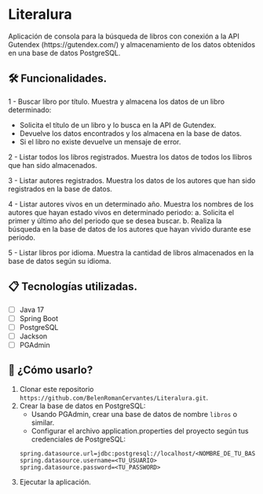 <h1> Literalura </h1>
Aplicación de consola para la búsqueda de libros con conexión a la API Gutendex (https://gutendex.com/) y almacenamiento de los datos obtenidos en una base de datos PostgreSQL.

## 🛠️ Funcionalidades. 
1 - Buscar libro por título. 
Muestra y almacena los datos de un libro determinado: 
  * Solicita el título de un libro y lo busca en la API de Gutendex.
  * Devuelve los datos encontrados y los almacena en la base de datos.
  * Si el libro no existe devuelve un mensaje de error. 

2 - Listar todos los libros registrados. 
Muestra los datos de todos los llibros que han sido almacenados. 

3 - Listar autores registrados. 
Muestra los datos de los autores que han sido registrados en la base de datos. 

4 - Listar autores vivos en un determinado año. 
Muestra los nombres de los autores que hayan estado vivos en determinado periodo:
    a. Solicita el primer y último año del periodo que se desea buscar.
    b. Realiza la búsqueda en la base de datos de los autores que hayan vivido durante ese periodo.  

5 - Listar libros por idioma. 
Muestra la cantidad de libros almacenados en la base de datos según su idioma. 

## 📋 Tecnologías utilizadas. 
- [ ] Java 17
- [ ] Spring Boot
- [ ] PostgreSQL
- [ ] Jackson
- [ ] PGAdmin

## 🚀 ¿Cómo usarlo? 
1. Clonar este repositorio `https://github.com/BelenRomanCervantes/Literalura.git`. 
2. Crear la base de datos en PostgreSQL: 
    * Usando PGAdmin, crear una base de datos de nombre `libros` o similar.
    * Configurar el archivo application.properties del proyecto según tus credenciales de PostgreSQL:
    ```
    spring.datasource.url=jdbc:postgresql://localhost/<NOMBRE_DE_TU_BASE_DE_DATOS>
    spring.datasource.username=<TU_USUARIO>
    spring.datasource.password=<TU_PASSWORD>
    ```
3. Ejecutar la aplicación. 

   
